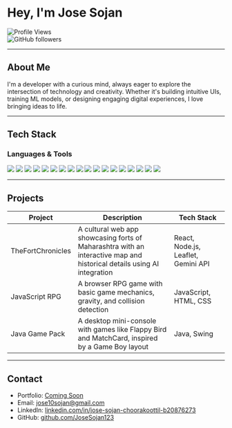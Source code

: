 # Hey, I'm Jose Sojan

![Profile Views](https://komarev.com/ghpvc/?username=JoseSojan123&style=flat-square&color=blue)  
![GitHub followers](https://img.shields.io/github/followers/JoseSojan123?label=Follow&style=social)

---

## About Me

I'm a developer with a curious mind, always eager to explore the intersection of technology and creativity. Whether it's building intuitive UIs, training ML models, or designing engaging digital experiences, I love bringing ideas to life.

---

## Tech Stack

### Languages & Tools

<p align="left">
  <img src="https://img.shields.io/badge/Python-3776AB?style=for-the-badge&logo=python&logoColor=white"/>
  <img src="https://img.shields.io/badge/JavaScript-F7DF1E?style=for-the-badge&logo=javascript&logoColor=black"/>
  <img src="https://img.shields.io/badge/HTML5-E34F26?style=for-the-badge&logo=html5&logoColor=white"/>
  <img src="https://img.shields.io/badge/CSS3-1572B6?style=for-the-badge&logo=css3&logoColor=white"/>
  <img src="https://img.shields.io/badge/Java-ED8B00?style=for-the-badge&logo=java&logoColor=white"/>
  <img src="https://img.shields.io/badge/React-20232A?style=for-the-badge&logo=react&logoColor=61DAFB"/>
  <img src="https://img.shields.io/badge/Node.js-339933?style=for-the-badge&logo=nodedotjs&logoColor=white"/>
  <img src="https://img.shields.io/badge/Express-f67280?style=for-the-badge&logo=express&logoColor=white"/>
  <img src="https://img.shields.io/badge/Flask-000000?style=for-the-badge&logo=flask&logoColor=white"/>
  <img src="https://img.shields.io/badge/Tailwind_CSS-38B2AC?style=for-the-badge&logo=tailwind-css&logoColor=white"/>
  <img src="https://img.shields.io/badge/Figma-F24E1E?style=for-the-badge&logo=figma&logoColor=white"/>
  <img src="https://img.shields.io/badge/Git-F05032?style=for-the-badge&logo=git&logoColor=white"/>
  <img src="https://img.shields.io/badge/VS_Code-007ACC?style=for-the-badge&logo=visual-studio-code&logoColor=white"/>
  <img src="https://img.shields.io/badge/NumPy-013243?style=for-the-badge&logo=numpy&logoColor=white"/>
  <img src="https://img.shields.io/badge/Pandas-150458?style=for-the-badge&logo=pandas&logoColor=white"/>
  <img src="https://img.shields.io/badge/Scikit--Learn-F7931E?style=for-the-badge&logo=scikit-learn&logoColor=white"/>
  <img src="https://img.shields.io/badge/R-276DC3?style=for-the-badge&logo=r&logoColor=white"/>
  <img src="https://img.shields.io/badge/AWS-FF9900?style=for-the-badge&logo=amazonaws&logoColor=white"/>
</p>

---

## Projects

| Project | Description | Tech Stack |
|--------|-------------|------------|
| TheFortChronicles | A cultural web app showcasing forts of Maharashtra with an interactive map and historical details using AI integration | React, Node.js, Leaflet, Gemini API |
| JavaScript RPG | A browser RPG game with basic game mechanics, gravity, and collision detection | JavaScript, HTML, CSS |
| Java Game Pack | A desktop mini-console with games like Flappy Bird and MatchCard, inspired by a Game Boy layout | Java, Swing |

---

## Contact

- Portfolio: [Coming Soon](#)  
- Email: [jose10sojan@gmail.com](mailto:jose10sojan@gmail.com)  
- LinkedIn: [linkedin.com/in/jose-sojan-choorakoottil-b20876273](https://www.linkedin.com/in/jose-sojan-choorakoottil-b20876273)  
- GitHub: [github.com/JoseSojan123](https://github.com/JoseSojan123)
